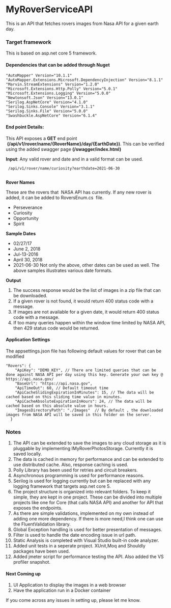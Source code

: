 # MyRoverServiceAPI
This is an API that fetches rovers images from Nasa API for a given earth day.

### Target framework

This is based on asp.net core 5 framework.

#### Dependencies that can be added through Nuget
```
"AutoMapper" Version="10.1.1"
"AutoMapper.Extensions.Microsoft.DependencyInjection" Version="8.1.1"
"Marvin.StreamExtensions" Version="1.2.0"
"Microsoft.Extensions.Http.Polly" Version="5.0.1"
"Microsoft.Extensions.Logging" Version="5.0.0"
"Newtonsoft.Json" Version="13.0.1"
"Serilog.AspNetCore" Version="4.1.0"
"Serilog.Sinks.Console" Version="3.1.1"
"Serilog.Sinks.File" Version="5.0.0"
"Swashbuckle.AspNetCore" Version="6.1.4"
```
#### End point Details:

This API exposes a **GET** end point  **(/api/v1/rover/name/{RoverName}/day/{EarthDate})**. This can be verified using the added swagger page **(/swagger/index.html)**

**Input**: Any valid rover and date and in a valid format can be used.
```
 /api/v1/rover/name/curiosity?earthdate=2021-06-30
 
```
**Rover Names**

These are the rovers that  NASA API has currently. If any new rover is added, it can be added to RoversEnum.cs  file.
 - Perseverance
 - Curiosity
 - Opportunity
 - Spirit 

**Sample Dates**

- 02/27/17
- June 2, 2018
- Jul-13-2016
- April 30, 2018
- 2021-06-30
Not only the above, other dates can be used as well. The above samples illustrates various date formats.

**Output** 

1. The success response would be the list of images in a zip file that can be downloaded.
2. If a given rover is not found, it would return 400 status code with a message.
3. If images are not available for a given date, it would return 400 status code with a message.
4. If too many queries happen within the window time limited by NASA API, then 429 status code would be returned.

#### Application Settings

The appsettings.json file has following default values for rover that can be modified
```
"Rovers": {
    "ApiKey": "DEMO_KEY", // There are limited queries that can be done against NASA API per day using this key. Generate your own key @ https://api.nasa.gov/
    "BaseUrl": "https://api.nasa.gov",
    "ApiTimeOut": 60, // Default timeout time
    "ApiCacheSlidingExpirationInMinutes": 15, // The data will be cached based on this sliding time value in minutes.
    "ApiCacheAbsoluteExpirationInHours": 24, // The data will be cached based on this absolute value in hours.
    "ImagesDirectoryPath": "./Images"  // By default , the downloaded images from NASA API will be saved in this folder on the server.
  }
```
### Notes
 1. The API can be extended to save the images to any cloud storage as it is pluggable by implementing IMyRoverPhotosStorage. Currently it is saved locally.
2. The data is cached in memory for performance and can be extended to use distributed cache. Also, response caching is used.
3. Polly Library has been used for retries and circuit breakers.
4. Asynchronous programming is used for performance reasons.
5. Serilog is used for logging currently but can be replaced with any logging framework that targets asp.net core 5.
6. The project structure is organized into relevant folders. To keep it simple, they are kept in one project. These can be divided into multiple projects like one for Core (that calls NASA API) and another for API that exposes the endpoints.
7. As there are simple validations, implemented on my own instead of adding one more dependency. If there is more need,I think one can use the FluentValidation library. 
8. Global Exception handling is used for better presentation of messages.
9. Filter is used to handle the date encoding issue in url path. 
10. Static Analysis is completed with Visual Studio built-in code analyzer.
11. Added unit tests in a seperate project. XUnit,Moq and Shouldly packages have been used. 
12. Added jmeter script for performance testing the API. Also added the VS profiler snapshot.

#### Next Coming up
 
 1. UI Application to display the images in a web browser
 2. Have the application run in a Docker container
 
 If you come across any issues in setting up, please let me know.

